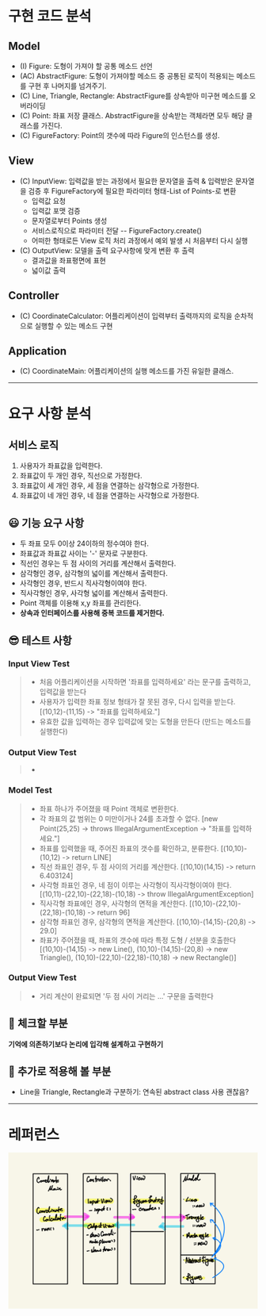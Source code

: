 # 구현 코드 분석
## Model
- (I) Figure: 도형이 가져야 할 공통 메소드 선언
- (AC) AbstractFigure: 도형이 가져야할 메소드 중 공통된 로직이 적용되는 메소드를 구현 후 나머지를 넘겨주기.
- (C) Line, Triangle, Rectangle: AbstractFigure를 상속받아 미구현 메소드를 오버라이딩
- (C) Point: 좌표 저장 클래스. AbstractFigure을 상속받는 객체라면 모두 해당 클래스를 가진다.
- (C) FigureFactory: Point의 갯수에 따라 Figure의 인스턴스를 생성.

## View
- (C) InputView: 입력값을 받는 과정에서 필요한 문자열을 출력 & 입력받은 문자열을 검증 후 FigureFactory에 필요한 파라미터 형태-List of Points-로 변환
  - 입력값 요청
  - 입력값 포맷 검증
  - 문자열로부터 Points 생성
  - 서비스로직으로 파라미터 전달 -- FigureFactory.create()
  - 어떠한 형태로든 View 로직 처리 과정에서 예외 발생 시 처음부터 다시 실행
- (C) OutputView: 모델을 출력 요구사항에 맞게 변환 후 출력
  - 결과값을 좌표평면에 표현
  - 넓이값 출력

## Controller
- (C) CoordinateCalculator: 어플리케이션이 입력부터 출력까지의 로직을 순차적으로 실행할 수 있는 메소드 구현

## Application
- (C) CoordinateMain: 어플리케이션의 실행 메소드를 가진 유일한 클래스.  

---

# 요구 사항 분석

## 서비스 로직
1. 사용자가 좌표값을 입력한다.
2. 좌표값이 두 개인 경우, 직선으로 가정한다.
3. 좌표값이 세 개인 경우, 세 점을 연결하는 삼각형으로 가정한다.
4. 좌표값이 네 개인 경우, 네 점을 연결하는 사각형으로 가정한다.

## 😃 기능 요구 사항
- 두 좌표 모두 0이상 24이하의 정수여야 한다.
- 좌표값과 좌표값 사이는 '-' 문자로 구분한다.
- 직선인 경우는 두 점 사이의 거리를 계산해서 출력한다.
- 삼각형인 경우, 삼각형의 넓이를 계산해서 출력한다.
- 사각형인 경우, 반드시 직사각형이여야 한다.
- 직사각형인 경우, 사각형 넓이를 계산해서 출력한다.
- Point 객체를 이용해 x,y 좌표를 관리한다.
- <b> 상속과 인터페이스를 사용해 중복 코드를 제거한다. </b>

## 😎 테스트 사항
### Input View Test
> - 처음 어플리케이션을 시작하면 '좌표를 입력하세요' 라는 문구를 출력하고, 입력값을 받는다
> - 사용자가 입력한 좌표 정보 형태가 잘 못된 경우, 다시 입력을 받는다.
    [(10,12)-(11,15) -> "좌표를 입력하세요."]
> - 유효한 값을 입력하는 경우 입력값에 맞는 도형을 만든다 (만드는 메소드를 실행한다)
### Output View Test
> - 
### Model Test
> - 좌표 하나가 주어졌을 때 Point 객체로 변환한다. 
> - 각 좌표의 값 범위는 0 미만이거나 24를 초과할 수 없다.
    [new Point(25,25) -> throws IllegalArgumentException -> "좌표를 입력하세요."]
> - 좌표를 입력했을 때, 주어진 좌표의 갯수를 확인하고, 분류한다. 
    [(10,10)-(10,12) -> return LINE]
> - 직선 좌표인 경우, 두 점 사이의 거리를 계산한다. 
    [(10,10)(14,15) -> return 6.403124]
> - 사각형 좌표인 경우, 네 점이 이루는 사각형이 직사각형이여야 한다. 
    [(10,11)-(22,10)-(22,18)-(10,18) -> throw IllegalArgumentException]
> - 직사각형 좌표에인 경우, 사각형의 면적을 계산한다.
    [(10,10)-(22,10)-(22,18)-(10,18) -> return 96]
> - 삼각형 좌표인 경우, 삼각형의 면적을 계산한다.
    [(10,10)-(14,15)-(20,8) -> 29.0]
> - 좌표가 주어졌을 때, 좌표의 갯수에 따라 특정 도형 / 선분을 호출한다
    [(10,10)-(14,15) -> new Line(), 
     (10,10)-(14,15)-(20,8) -> new Triangle(), 
     (10,10)-(22,10)-(22,18)-(10,18) -> new Rectangle()]
### Output View Test
> - 거리 계산이 완료되면 '두 점 사이 거리는 ...' 구문을 출력한다

## 🧐 체크할 부분
<b>기억에 의존하기보다 논리에 입각해 설계하고 구현하기</b>

## 🤩 추가로 적용해 볼 부분
- Line을 Triangle, Rectangle과 구분하기: 연속된 abstract class 사용 괜찮음?

---

# 레퍼런스
![img.png](img.png)
